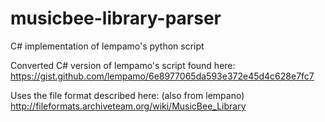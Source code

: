 # musicbee-library-parser
C# implementation of lempamo's python script

Converted C# version of lempamo's script found here:
https://gist.github.com/lempamo/6e8977065da593e372e45d4c628e7fc7

Uses the file format described here: (also from lempano)
http://fileformats.archiveteam.org/wiki/MusicBee_Library

